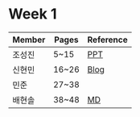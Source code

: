 # Week 1

| Member | Pages | Reference |
| --- | --- | --- |
| 조성진 | 5~15  | [PPT](w1/minjun/w1.pptx) |
| 신현민 | 16~26 | [Blog](https://karatus.tistory.com/199) |
|   민준 | 27~38 |  |
| 배현솔 | 38~48 | [MD](w1/Baehyunsol.md) |
